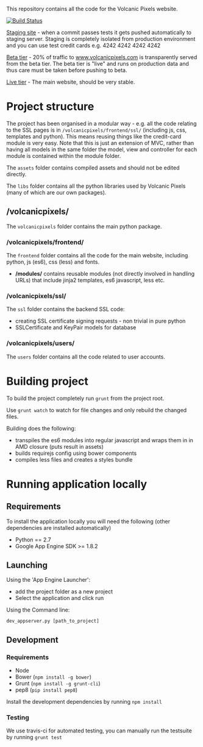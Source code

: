 This repository contains all the code for the Volcanic Pixels website.

[![Build Status](https://travis-ci.org/volcanicpixels/volcanicpixels.png)](https://travis-ci.org/volcanicpixels/volcanicpixels)


[Staging site](https://staging.volcanicpixels.com) - when a commit passes tests it gets pushed automatically to staging server. Staging is completely isolated from production environment and you can use test credit cards e.g. 4242 4242 4242 4242

[Beta tier](https://beta.volcanicpixels.com) - 20% of traffic to www.volcanicpixels.com is transparently served from the beta tier. The beta tier is "live" and runs on production data and thus care must be taken before pushing to beta.

[Live tier](https://www.volcanicpixels.com) - The main website, should be very stable.

# Project structure

The project has been organised in a modular way - e.g. all the code relating to the SSL pages is in `/volcanicpixels/frontend/ssl/` (including js, css, templates and python).
This means reusing things like the credit-card module is very easy. Note that this is just an extension of MVC, rather than having all models in the same folder the model, view and controller for each module is contained within the module folder.

The `assets` folder contains compiled assets and should not be edited directly.

The `libs` folder contains all the python libraries used by Volcanic Pixels (many of which are our own packages).

## /volcanicpixels/

The `volcanicpixels` folder contains the main python package.

### /volcanicpixels/frontend/

The `frontend` folder contains all the code for the main website, including python, js (es6), css (less) and fonts.

 - **/modules/** contains reusable modules (not directly involved in handling URLs) that include jinja2 templates, es6 javascript, less etc.

### /volcanicpixels/ssl/

The `ssl` folder contains the backend SSL code:
 - creating SSL certificate signing requests - non trivial in pure python
 - SSLCertificate and KeyPair models for database

### /volcanicpixels/users/

The `users` folder contains all the code related to user accounts.

# Building project


To build the project completely run `grunt` from the project root.

Use `grunt watch` to watch for file changes and only rebuild the changed files.

Building does the following:

 - transpiles the es6 modules into regular javascript and wraps them in in AMD closure (puts result in assets)
 - builds requirejs config using bower components
 - compiles less files and creates a styles bundle

# Running application locally

## Requirements

To install the application locally you will need the following (other dependencies are installed automatically)

 - Python == 2.7
 - Google App Engine SDK >= 1.8.2


## Launching


Using the 'App Engine Launcher':

 - add the project folder as a new project
 - Select the application and click run

Using the Command line:

```
dev_appserver.py [path_to_project]
```

## Development

### Requirements

 - Node
 - Bower (`npm install -g bower`)
 - Grunt (`npm install -g grunt-cli`)
 - pep8 (`pip install pep8`)

Install the development dependencies by running `npm install`

### Testing

We use travis-ci for automated testing, you can manually run the testsuite by running `grunt test`
